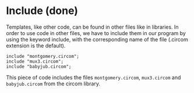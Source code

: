 # Include \(done\)

Templates, like other code, can be found in other files like in libraries. In order to use code in other files, we have to include them in our program by using the keyword include, with the corresponding name of the file \(.circom extension is the default\).

```text
include "montgomery.circom";
include "mux3.circom";
include "babyjub.circom";
```

This piece of code includes the files `montgomery.circom`, `mux3.circom` and `babyjub.circom` from the circom library.


